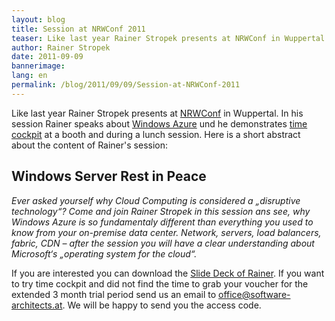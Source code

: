 ```yaml
---
layout: blog
title: Session at NRWConf 2011
teaser: Like last year Rainer Stropek presents at NRWConf in Wuppertal. In his session Rainer speaks about Windows Azure und he demonstrates time cockpit at a booth and during a lunch session.
author: Rainer Stropek
date: 2011-09-09
bannerimage: 
lang: en
permalink: /blog/2011/09/09/Session-at-NRWConf-2011
---
```


<p>Like last year Rainer Stropek presents at <a href="http://www.nrwconf.de/" target="_blank">NRWConf</a> in Wuppertal. In his session Rainer speaks about <a href="http://www.microsoft.com/windowsazure/" target="_blank">Windows Azure</a> und he demonstrates <a href="http://www.timecockpit.com/" target="_blank">time cockpit</a> at a booth and during a lunch session. Here is a short abstract about the content of Rainer's session:</p><h2>Windows Server Rest in Peace</h2><p>
  <em>Ever asked yourself why Cloud Computing is considered a „disruptive technology“? Come and join Rainer Stropek in this session ans see, why Windows Azure is so fundamentaly different than everything you used to know from your on-premise data center. Network, servers, load balancers, fabric, CDN – after the session you will have a clear understanding about Microsoft‘s „operating system for the cloud“.  </em>
</p><p>If you are interested you can download the <a href="{{site.baseurl}}/content/images/blog/2011/09/NRWConf 2011 - Windows Server RIP.pdf" target="_blank">Slide Deck of Rainer</a>. If you want to try time cockpit and did not find the time to grab your voucher for the extended 3 month trial period send us an email to <a href="mailto:office@software-architects.at">office@software-architects.at</a>. We will be happy to send you the access code.</p>